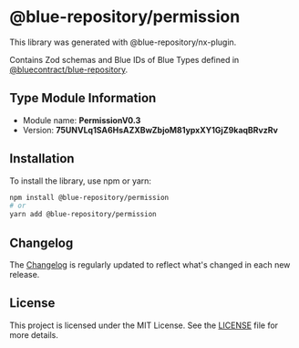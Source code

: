 # @blue-repository/permission

This library was generated with @blue-repository/nx-plugin.

Contains Zod schemas and Blue IDs of Blue Types defined in [@bluecontract/blue-repository](https://github.com/bluecontract/blue-repository).

## Type Module Information

- Module name: **PermissionV0.3**
- Version: **75UNVLq1SA6HsAZXBwZbjoM81ypxXY1GjZ9kaqBRvzRv**

## Installation

To install the library, use npm or yarn:

```bash
npm install @blue-repository/permission
# or
yarn add @blue-repository/permission
```

## Changelog

The [Changelog](https://github.com/bluecontract/blue-repository-js/blob/main/libs/permission/CHANGELOG.md) is regularly updated to reflect what's changed in each new release.

## License

This project is licensed under the MIT License. See the [LICENSE](LICENSE) file for more details.
